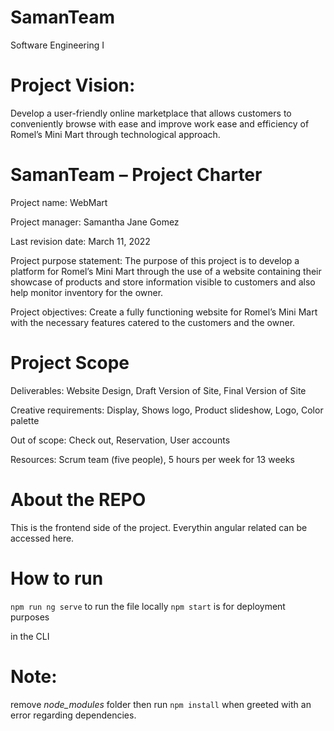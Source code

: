# SamanTeam

Software Engineering I

# Project Vision:

Develop a user-friendly online marketplace that allows customers to conveniently browse with ease and improve work ease and efficiency of Romel’s Mini Mart through technological approach.

# SamanTeam – Project Charter

Project name: WebMart

Project manager: Samantha Jane Gomez

Last revision date: March 11, 2022

Project purpose statement: The purpose of this project is to develop a platform for Romel’s Mini Mart through the use of a website containing their showcase of products and store information visible to customers and also help monitor inventory for the owner.

Project objectives: Create a fully functioning website for Romel’s Mini Mart with the necessary features catered to the customers and the owner.

# Project Scope

Deliverables:
Website Design,
Draft Version of Site,
Final Version of Site

Creative requirements:
Display,
Shows logo,
Product slideshow,
Logo,
Color palette

Out of scope:
Check out,
Reservation,
User accounts

Resources:
Scrum team (five people), 5 hours per week for 13 weeks

# About the REPO

This is the frontend side of the project. Everythin angular related can be accessed here.


# How to run

`npm run ng serve` to run the file locally
`npm start` is for deployment purposes

in the CLI

# Note: 
remove *node_modules* folder then run `npm install` when greeted with an error regarding dependencies.
